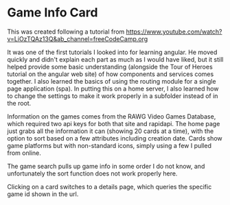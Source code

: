 # Game Info Card

This was created following a tutorial from https://www.youtube.com/watch?v=LiOzTQAz13Q&ab_channel=freeCodeCamp.org

It was one of the first tutorials I looked into for learning angular. He moved quickly and didn't explain each part as much as I would have liked, but it still helped provide some basic understanding (alongside the Tour of Heroes tutorial on the angular web site) of how components and services comes together. I also learned the basics of using the routing module for a single page application (spa). In putting this on a home server, I also learned how to change the settings to make it work properly in a subfolder instead of in the root.

Information on the games comes from the RAWG Video Games Database, which required two api keys for both that site and rapidapi. The home page just grabs all the information it can (showing 20 cards at a time), with the option to sort based on a few attributes including creation date. Cards show game platforms but with non-standard icons, simply using a few I pulled from online.

The game search pulls up game info in some order I do not know, and unfortunately the sort function does not work properly here.

Clicking on a card switches to a details page, which queries the specific game id shown in the url.
